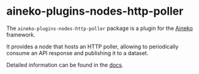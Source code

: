 # aineko-plugins-nodes-http-poller

The `aineko-plugins-nodes-http-poller` package is a plugin for the [Aineko](https://github.com/aineko-dev/aineko) framework.


It provides a node that hosts an HTTP poller, allowing to periodically consume an API response and publishing it to a dataset.

Detailed information can be found in the [docs](https://plugin-docs.aineko.dev/dev/nodes/http-poller).
